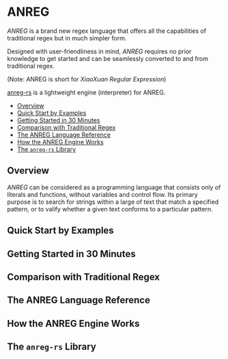 # ANREG

_ANREG_ is a brand new regex language that offers all the capabilities of traditional regex but in much simpler form.

Designed with user-friendliness in mind, _ANREG_ requires no prior knowledge to get started and can be seamlessly converted to and from traditional regex.

(Note: ANREG is short for _XiaoXuan Regular Expression_)

[anreg-rs](https://github.com/hemashushu/anreg-rs) is a lightweight engine (interpreter) for ANREG.

<!-- @import "[TOC]" {cmd="toc" depthFrom=2 depthTo=4 orderedList=false} -->

<!-- code_chunk_output -->

- [Overview](#overview)
- [Quick Start by Examples](#quick-start-by-examples)
- [Getting Started in 30 Minutes](#getting-started-in-30-minutes)
- [Comparison with Traditional Regex](#comparison-with-traditional-regex)
- [The ANREG Language Reference](#the-anreg-language-reference)
- [How the ANREG Engine Works](#how-the-anreg-engine-works)
- [The `anreg-rs` Library](#the-anreg-rs-library)

<!-- /code_chunk_output -->

## Overview

_ANREG_ can be considered as a programming language that consists only of literals and functions, without variables and control flow. Its primary purpose is to search for strings within a large of text that match a specified pattern, or to valify whether a given text conforms to a particular pattern.

## Quick Start by Examples

## Getting Started in 30 Minutes

## Comparison with Traditional Regex

## The ANREG Language Reference

## How the ANREG Engine Works

## The `anreg-rs` Library
